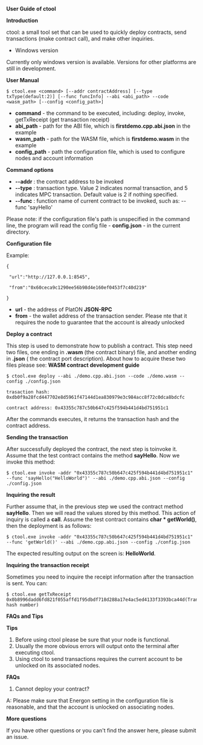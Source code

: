 **User Guide**  **of ctool**

**Introduction**

ctool: a small tool set that can be used to quickly deploy contracts, send transactions (make contract call), and make other inquiries.

- Windows version

Currently only windows version is available. Versions for other platforms are still in development.

**User Manual**

``` 
$ ctool.exe <command> [--addr contractAddress] [--type txType(default:2)] [--func funcInfo] --abi <abi_path> --code <wasm_path> [--config <config_path>]
```

- **command**  - the command to be executed, including: deploy, invoke, getTxReceipt (get transaction receipt)
- **abi\_path** - path for the ABI file, which is **firstdemo.cpp.abi.json** in the example
- **wasm\_path** - path for the WASM file, which is **firstdemo.wasm** in the example
- **config\_path** - path the configuration file, which is used to configure nodes and account information

**Command options**

- **--addr** : the contract address to be invoked
- **--type** : transaction type.  Value 2 indicates normal transaction, and 5  indicates MPC transaction. Default value is 2 if nothing specified.
- **--func** : function name of current contract to be invoked, such as: --func 'sayHello'

Please note: if the configuration file's path is unspecified in the command line, the program will read the config file - **config.json** - in the current directory.

**Configuration file**

Example:

``` 
{

 "url":"http://127.0.0.1:8545",

 "from":"0x60ceca9c1290ee56b98d4e160ef0453f7c40d219"

}
```

- **url** - the address of PlatON **JSON-RPC**
- **from** - the wallet address of the transaction sender. Please nte that it requires the node to guarantee that the account is already unlocked

**Deploy**  **a contract**

This step is used to demonstrate how to publish a contract. This step need two files, one ending in **.wasm** (the contract binary) file, and another ending in **.json** ( the contract port description). About how to acquire these two files please see: **WASM contract development guide**

``` 
$ ctool.exe deploy --abi ./demo.cpp.abi.json --code ./demo.wasm --config ./config.json

trasaction hash: 0xdb0f9a28fcd447702e8d5961f47144d1ea830979e3c984acc8f72c0dca8bdcfc

contract address: 0x43355c787c50b647c425f594b441d4bd751951c1
```

After the commands executes, it returns the transaction hash and the contract address.

**Sending the transaction**

After successfully deployed the contract, the next step is toinvoke it. Assume that the test contract contains the method **sayHello**. Now we invoke this method:

``` 
$ ctool.exe invoke -addr "0x43355c787c50b647c425f594b441d4bd751951c1" --func 'sayHello("HelloWorld")' --abi ./demo.cpp.abi.json --config ./config.json
```
**Inquiring the result**

Further assume that, in the previous step we used the contract method **sayHello**. Then we will read the values stored by this method. This action of inquiry is called a **call**. Assume the test contract contains **char \* getWorld()**, then the deployment is as follows:

``` 
$ ctool.exe invoke -addr "0x43355c787c50b647c425f594b441d4bd751951c1" --func 'getWorld()' --abi ./demo.cpp.abi.json --config ./config.json
```
The expected resulting output on the screen is: **HelloWorld**.

**Inquiring the transaction receipt**

Sometimes you need to inquire the receipt information after the transaction is sent. You can:

``` 
$ ctool.exe getTxReceipt 0x0b8996dadd6fd821f055affd1f95dbdf718d288a17e4ac5ed4133f3393bca44d(Transaction hash number)
```

**FAQs and Tips**

**Tips**

1. Before using ctool please be sure that your node is functional.
2. Usually the more obvious errors will output onto the terminal after executing ctool.
3. Using ctool to send transactions requires the current account to be unlocked on its associated nodes.

**FAQs**

1. Cannot deploy your contract?

A: Please make sure that Energon setting in the configuration file is reasonable, and that the account is unlocked on associating nodes.

**More questions**

If you have other questions or you can't find the answer here, please submit an issue.